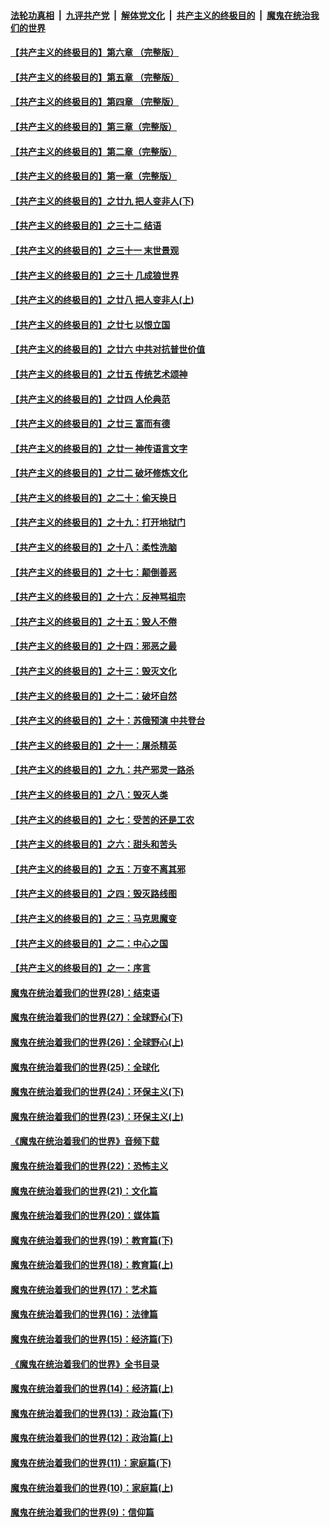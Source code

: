 ####  [法轮功真相](../../../../basic/blob/master/README.md?t=05081002) &nbsp;|&nbsp; [九评共产党](../../../../9ping.md/blob/master/README.md?t=05081002) &nbsp;|&nbsp; [解体党文化](../../../../jtdwh.md/blob/master/README.md?t=05081002)  &nbsp;|&nbsp; [共产主义的终极目的](../../../../gczydzjmd.md/blob/master/README.md?t=05081002) &nbsp;|&nbsp; [魔鬼在统治我们的世界](../../../../mgztzwmdsj.md/blob/master/README.md?t=05081002) 

#### [【共产主义的终极目的】第六章 （完整版）](../pages/nsc422/n11428913.md?t=05081002) 

#### [【共产主义的终极目的】第五章 （完整版）](../pages/nsc422/n11428912.md?t=05081002) 

#### [【共产主义的终极目的】第四章 （完整版）](../pages/nsc422/n11428907.md?t=05081002) 

#### [【共产主义的终极目的】第三章（完整版）](../pages/nsc422/n11428848.md?t=05081002) 

#### [【共产主义的终极目的】第二章（完整版）](../pages/nsc422/n11428831.md?t=05081002) 

#### [【共产主义的终极目的】第一章（完整版）](../pages/nsc422/n11417651.md?t=05081002) 

#### [【共产主义的终极目的】之廿九 把人变非人(下)](../pages/nsc422/n11344140.md?t=05081002) 

#### [【共产主义的终极目的】之三十二 结语](../pages/nsc422/n11360535.md?t=05081002) 

#### [【共产主义的终极目的】之三十一 末世景观](../pages/nsc422/n11351129.md?t=05081002) 

#### [【共产主义的终极目的】之三十 几成狼世界](../pages/nsc422/n11348280.md?t=05081002) 

#### [【共产主义的终极目的】之廿八 把人变非人(上)](../pages/nsc422/n11340492.md?t=05081002) 

#### [【共产主义的终极目的】之廿七 以恨立国](../pages/nsc422/n11336944.md?t=05081002) 

#### [【共产主义的终极目的】之廿六 中共对抗普世价值](../pages/nsc422/n11324785.md?t=05081002) 

#### [【共产主义的终极目的】之廿五 传统艺术颂神](../pages/nsc422/n11296396.md?t=05081002) 

#### [【共产主义的终极目的】之廿四 人伦典范](../pages/nsc422/n11296397.md?t=05081002) 

#### [【共产主义的终极目的】之廿三 富而有德](../pages/nsc422/n11283598.md?t=05081002) 

#### [【共产主义的终极目的】之廿一 神传语言文字](../pages/nsc422/n11263265.md?t=05081002) 

#### [【共产主义的终极目的】之廿二 破坏修炼文化](../pages/nsc422/n11245728.md?t=05081002) 

#### [【共产主义的终极目的】之二十：偷天换日](../pages/nsc422/n11238846.md?t=05081002) 

#### [【共产主义的终极目的】之十九：打开地狱门](../pages/nsc422/n11206376.md?t=05081002) 

#### [【共产主义的终极目的】之十八：柔性洗脑](../pages/nsc422/n11199994.md?t=05081002) 

#### [【共产主义的终极目的】之十七：颠倒善恶](../pages/nsc422/n11179782.md?t=05081002) 

#### [【共产主义的终极目的】之十六：反神骂祖宗](../pages/nsc422/n11166798.md?t=05081002) 

#### [【共产主义的终极目的】之十五：毁人不倦](../pages/nsc422/n11166792.md?t=05081002) 

#### [【共产主义的终极目的】之十四：邪恶之最](../pages/nsc422/n11150249.md?t=05081002) 

#### [【共产主义的终极目的】之十三：毁灭文化](../pages/nsc422/n11135227.md?t=05081002) 

#### [【共产主义的终极目的】之十二：破坏自然](../pages/nsc422/n11135214.md?t=05081002) 

#### [【共产主义的终极目的】之十：苏俄预演 中共登台](../pages/nsc422/n11118424.md?t=05081002) 

#### [【共产主义的终极目的】之十一：屠杀精英](../pages/nsc422/n11118442.md?t=05081002) 

#### [【共产主义的终极目的】之九：共产邪灵一路杀](../pages/nsc422/n11114139.md?t=05081002) 

#### [【共产主义的终极目的】之八：毁灭人类](../pages/nsc422/n11108503.md?t=05081002) 

#### [【共产主义的终极目的】之七：受苦的还是工农](../pages/nsc422/n11101809.md?t=05081002) 

#### [【共产主义的终极目的】之六：甜头和苦头](../pages/nsc422/n11096971.md?t=05081002) 

#### [【共产主义的终极目的】之五：万变不离其邪](../pages/nsc422/n11091285.md?t=05081002) 

#### [【共产主义的终极目的】之四：毁灭路线图](../pages/nsc422/n11086284.md?t=05081002) 

#### [【共产主义的终极目的】之三：马克思魔变](../pages/nsc422/n11061941.md?t=05081002) 

#### [【共产主义的终极目的】之二：中心之国](../pages/nsc422/n11047728.md?t=05081002) 

#### [【共产主义的终极目的】之一：序言](../pages/nsc422/n11086077.md?t=05081002) 

#### [魔鬼在统治着我们的世界(28)：结束语](../pages/nsc422/n10936246.md?t=05081002) 

#### [魔鬼在统治着我们的世界(27)：全球野心(下)](../pages/nsc422/n10928319.md?t=05081002) 

#### [魔鬼在统治着我们的世界(26)：全球野心(上)](../pages/nsc422/n10900318.md?t=05081002) 

#### [魔鬼在统治着我们的世界(25)：全球化](../pages/nsc422/n10788205.md?t=05081002) 

#### [魔鬼在统治着我们的世界(24)：环保主义(下)](../pages/nsc422/n10695307.md?t=05081002) 

#### [魔鬼在统治着我们的世界(23)：环保主义(上)](../pages/nsc422/n10688613.md?t=05081002) 

#### [《魔鬼在统治着我们的世界》音频下载](../pages/nsc422/n10635553.md?t=05081002) 

#### [魔鬼在统治着我们的世界(22)：恐怖主义](../pages/nsc422/n10614727.md?t=05081002) 

#### [魔鬼在统治着我们的世界(21)：文化篇](../pages/nsc422/n10597706.md?t=05081002) 

#### [魔鬼在统治着我们的世界(20)：媒体篇](../pages/nsc422/n10586579.md?t=05081002) 

#### [魔鬼在统治着我们的世界(19)：教育篇(下)](../pages/nsc422/n10564808.md?t=05081002) 

#### [魔鬼在统治着我们的世界(18)：教育篇(上)](../pages/nsc422/n10526970.md?t=05081002) 

#### [魔鬼在统治着我们的世界(17)：艺术篇](../pages/nsc422/n10499093.md?t=05081002) 

#### [魔鬼在统治着我们的世界(16)：法律篇](../pages/nsc422/n10485969.md?t=05081002) 

#### [魔鬼在统治着我们的世界(15)：经济篇(下)](../pages/nsc422/n10469975.md?t=05081002) 

#### [《魔鬼在统治着我们的世界》全书目录](../pages/nsc422/n10464261.md?t=05081002) 

#### [魔鬼在统治着我们的世界(14)：经济篇(上)](../pages/nsc422/n10457370.md?t=05081002) 

#### [魔鬼在统治着我们的世界(13)：政治篇(下)](../pages/nsc422/n10448270.md?t=05081002) 

#### [魔鬼在统治着我们的世界(12)：政治篇(上)](../pages/nsc422/n10444576.md?t=05081002) 

#### [魔鬼在统治着我们的世界(11)：家庭篇(下)](../pages/nsc422/n10440961.md?t=05081002) 

#### [魔鬼在统治着我们的世界(10)：家庭篇(上)](../pages/nsc422/n10435448.md?t=05081002) 

#### [魔鬼在统治着我们的世界(9)：信仰篇](../pages/nsc422/n10432159.md?t=05081002) 

